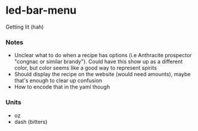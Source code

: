 # led-bar-menu
Getting lit (hah)

### Notes
- Unclear what to do when a recipe has options (i.e Anthracite prospector "congnac or similar brandy"). Could have this show up as a different color, but color seems like a good way to represent spirits
- Should display the recipe on the website (would need amounts), maybe that's enough to clear up confusion
- How to encode that in the yaml though

### Units
- oz
- dash (bitters)